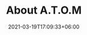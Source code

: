 ---
title: "About A.T.O.M"
date: 2021-03-19T17:09:33+06:00
heading : "WE ARE A.T.O.M, A SOCIETY | COMMUNITY OF ROBOTICS BASED IN DELHI"
description : "Our world is heading towards an Industrial Revolution With the introduction of Robotics & AI, intelligent & Advanced robots are now being used everywhere to either assist humans or execute tasks that otherwise wouldn't have been possible by humans. Open source technologies like Gazebo Robotics Simulator & ROS (Robot Operating System) have made intelligent industrial/household robotics accessible to students & researchers. As engineering students, these technologies intrigue us to become a part of this industrial revolution on the brink of innovation."
---